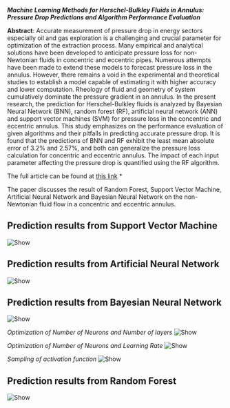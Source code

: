 
 ***Machine Learning Methods for Herschel-Bulkley Fluids in Annulus: Pressure Drop Predictions and Algorithm Performance Evaluation***


**Abstract**: Accurate measurement of pressure drop in energy sectors especially oil and gas exploration is a challenging and crucial parameter for optimization of the extraction process. Many empirical and analytical solutions have been developed to anticipate pressure loss for non-Newtonian fluids in concentric and eccentric pipes. Numerous attempts have been made to extend these models to forecast pressure loss in the annulus. However, there remains a void in the experimental and theoretical studies to establish a model capable of estimating it with higher accuracy and lower computation. Rheology of fluid and geometry of system cumulatively dominate the pressure gradient in an annulus. In the present research, the prediction for Herschel-Bulkley fluids is analyzed by Bayesian Neural Network (BNN), random forest (RF), artificial neural network (ANN) and support vector machines (SVM) for pressure loss in the concentric and eccentric annulus. This study emphasizes on the performance evaluation of given algorithms and their pitfalls in predicting accurate pressure drop. It is found that the predictions of BNN and RF exhibit the least mean absolute error of 3.2% and 2.57%, and both can generalize the pressure loss calculation for concentric and eccentric annulus. The impact of each input parameter affecting the pressure drop is quantified using the RF algorithm.

The full article can be found at  [this link](https://www.mdpi.com/2076-3417/10/7/2588) *

The paper discusses the result of Random Forest, Support Vector Machine, Artificial Neural Network and Bayesian Neural Network on the non-Newtonian fluid flow in a concentric and eccentric annulus. 

## Prediction results from Support Vector Machine
![Show](https://www.mdpi.com/applsci/applsci-10-02588/article_deploy/html/images/applsci-10-02588-g001-550.jpg)

## Prediction results from Artificial Neural Network
![Show](https://www.mdpi.com/applsci/applsci-10-02588/article_deploy/html/images/applsci-10-02588-g002-550.jpg)

## Prediction results from Bayesian Neural Network
![Show](https://www.mdpi.com/applsci/applsci-10-02588/article_deploy/html/images/applsci-10-02588-g006-550.jpg)
  
  *Optimization of Number of Neurons and Number of layers*
  ![Show](https://www.mdpi.com/applsci/applsci-10-02588/article_deploy/html/images/applsci-10-02588-g003-550.jpg)
  
  *Optimization of Number of Neurons and Learning Rate*
  ![Show](https://www.mdpi.com/applsci/applsci-10-02588/article_deploy/html/images/applsci-10-02588-g004-550.jpg)
  
  *Sampling of activation function*
  ![Show](https://www.mdpi.com/applsci/applsci-10-02588/article_deploy/html/images/applsci-10-02588-g005-550.jpg)
  

## Prediction results from Random Forest
![Show](https://www.mdpi.com/applsci/applsci-10-02588/article_deploy/html/images/applsci-10-02588-g007-550.jpg)
